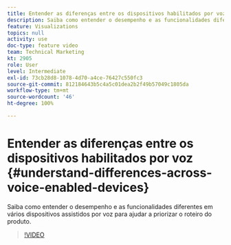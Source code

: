 ```yaml
---
title: Entender as diferenças entre os dispositivos habilitados por voz
description: Saiba como entender o desempenho e as funcionalidades diferentes em vários dispositivos assistidos por voz para ajudar a priorizar o roteiro do produto.
feature: Visualizations
topics: null
activity: use
doc-type: feature video
team: Technical Marketing
kt: 2905
role: User
level: Intermediate
exl-id: 73cb28d8-1078-4d70-a4ce-76427c550fc3
source-git-commit: 812184643b5c4a5c01dea2b2f49b57049c1805da
workflow-type: tm+mt
source-wordcount: '46'
ht-degree: 100%

---
```


# Entender as diferenças entre os dispositivos habilitados por voz {#understand-differences-across-voice-enabled-devices}

Saiba como entender o desempenho e as funcionalidades diferentes em vários dispositivos assistidos por voz para ajudar a priorizar o roteiro do produto.

>[!VIDEO](https://video.tv.adobe.com/v/27225/?quality=12&learn=on)
